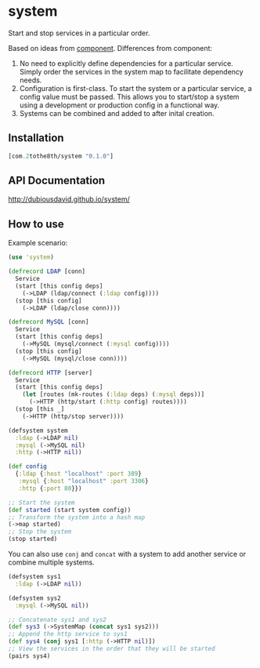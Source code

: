 # system

Start and stop services in a particular order.

Based on ideas from [component](https://github.com/stuartsierra/component). Differences from component:

1. No need to explicitly define dependencies for a particular service.  Simply order the services in the system map to facilitate dependency needs.
2. Configuration is first-class. To start the system or a particular service, a config value must be passed.  This allows you to start/stop a system using a development or production config in a functional way.
3. Systems can be combined and added to after inital creation.

## Installation

```clojure
[com.2tothe8th/system "0.1.0"]
```

## API Documentation

http://dubiousdavid.github.io/system/

## How to use

Example scenario:
```clojure
(use 'system)

(defrecord LDAP [conn]
  Service
  (start [this config deps]
    (->LDAP (ldap/connect (:ldap config))))
  (stop [this config]
    (->LDAP (ldap/close conn))))

(defrecord MySQL [conn]
  Service
  (start [this config deps]
    (->MySQL (mysql/connect (:mysql config))))
  (stop [this config]
    (->MySQL (mysql/close conn))))

(defrecord HTTP [server]
  Service
  (start [this config deps]
    (let [routes (mk-routes (:ldap deps) (:mysql deps))]
      (->HTTP (http/start (:http config) routes))))
  (stop [this _]
    (->HTTP (http/stop server))))

(defsystem system
  :ldap (->LDAP nil)
  :mysql (->MySQL nil)
  :http (->HTTP nil))

(def config
  {:ldap {:host "localhost" :port 389}
   :mysql {:host "localhost" :port 3306}
   :http {:port 80}})

;; Start the system
(def started (start system config))
;; Transform the system into a hash map
(->map started)
;; Stop the system
(stop started)
```

You can also use `conj` and `concat` with a system to add another service or combine multiple systems.

```clojure
(defsystem sys1
  :ldap (->LDAP nil))

(defsystem sys2
  :mysql (->MySQL nil))

;; Concatenate sys1 and sys2
(def sys3 (->SystemMap (concat sys1 sys2)))
;; Append the http service to sys1
(def sys4 (conj sys1 [:http (->HTTP nil)])
;; View the services in the order that they will be started
(pairs sys4)
```
